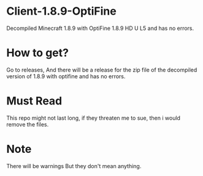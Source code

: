 # Client-1.8.9-OptiFine
Decompiled Minecraft 1.8.9 with OptiFine 1.8.9 HD U L5 and has no errors.

# How to get?
Go to releases, And there will be a release for the zip file of the decompiled version of 1.8.9 with optifine and has no errors.

# Must Read
This repo might not last long, if they threaten me to sue, then i would remove the files.

# Note
There will be warnings But they don't mean anything. 
